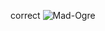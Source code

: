 correct
![Mad-Ogre](https://github.com/user-attachments/assets/83700ba1-e45a-46db-b92e-0de8c12fb271)
